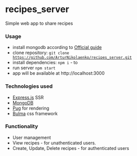 # recipes_server
Simple web app to share recipes

### Usage

- install mongodb according to [Official guide](https://docs.mongodb.com/guides/server/install/)
- clone repository: <code>git clone https://github.com/ArturNikolaenko/recipes_server.git</code>
- install dependencies: <code>npm i</code> - to 
- run server <code>npm start</code>
- app will be available at http://localhost:3000

### Technologies used
  
- [Express.js](https://expressjs.com) SSR
- [MongoDB](https://www.mongodb.com)
- [Pug](https://pugjs.org/) for rendering
- [Bulma](https://bulma.io) css framework

### Functionality
  
- User management
- View recipes - for unathenticated users.
- Create, Update, Delete recipes - for authenticated users
